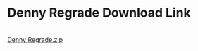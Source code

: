 <html>
<h1>Denny Regrade Download Link</h1>
<br>
<a href="Denny Regrade.zip" download>Denny Regrade.zip</a>
</html>
